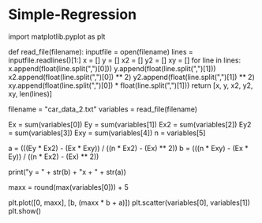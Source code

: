 # Simple-Regression

  import matplotlib.pyplot as plt

  def read_file(filename):
      inputfile = open(filename)
      lines = inputfile.readlines()[1:]
      x = []
      y = []
      x2 = []
      y2 = []
      xy = []
      for line in lines:
          x.append(float(line.split(",")[0]))
          y.append(float(line.split(",")[1]))
          x2.append(float(line.split(",")[0]) ** 2)
          y2.append(float(line.split(",")[1]) ** 2)
          xy.append(float(line.split(",")[0]) * float(line.split(",")[1]))
      return [x, y, x2, y2, xy, len(lines)]

  filename = "car_data_2.txt"
  variables = read_file(filename)

  Ex = sum(variables[0])
  Ey = sum(variables[1])
  Ex2 = sum(variables[2])
  Ey2 = sum(variables[3])
  Exy = sum(variables[4])
  n = variables[5]

  a = (((Ey * Ex2) - (Ex * Exy)) / ((n * Ex2) - (Ex) ** 2))
  b = (((n * Exy) - (Ex * Ey)) / ((n * Ex2) - (Ex) ** 2))

  print("y = " + str(b) + "x + " + str(a))

  maxx = round(max(variables[0])) + 5


  plt.plot([0, maxx], [b, (maxx * b + a)])
  plt.scatter(variables[0], variables[1])
  plt.show()
